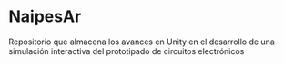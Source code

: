 # NaipesAr
Repositorio que almacena los avances en Unity en el desarrollo de una simulación interactiva del prototipado de circuitos electrónicos
